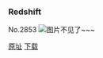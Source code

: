 ### Redshift
No.2853
![图片不见了~~~](https://imgs.xkcd.com/comics/redshift.png)

[原址](https://xkcd.com//2853) [下载](https://imgs.xkcd.com/comics/redshift.png)

